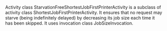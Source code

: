 Activity class StarvationFreeShortestJobFirstPrinterActivity is a subclass of activity class ShortestJobFirstPrinterActivity.
It ensures that no request may starve (being indefinitely delayed) by decreasing its job size each time it has been skipped.
It uses invocation class JobSizeInvocation.
